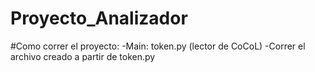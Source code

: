 # Proyecto_Analizador

#Como correr el proyecto:
-Main: token.py (lector de CoCoL)
-Correr el archivo creado a partir de token.py
